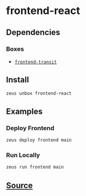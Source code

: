 
frontend-react
====================







## Dependencies
### Boxes
* [`frontend-transit`](frontend-transit.md)




## Install
```bash
zeus unbox frontend-react
```
## Examples
### Deploy Frontend 
```bash
zeus deploy frontend main
```
### Run Locally 
```bash
zeus run frontend main
```











## [Source](https://github.com/liquidapps-io/zeus-sdk/tree/master/boxes/groups/frontends/frontend-react)